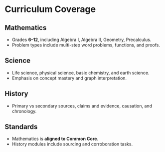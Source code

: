 # Curriculum Coverage

## Mathematics
- Grades **6–12**, including Algebra I, Algebra II, Geometry, Precalculus.
- Problem types include multi-step word problems, functions, and proofs.

## Science
- Life science, physical science, basic chemistry, and earth science.
- Emphasis on concept mastery and graph interpretation.

## History
- Primary vs secondary sources, claims and evidence, causation, and chronology.

## Standards
- Mathematics is **aligned to Common Core**.
- History modules include sourcing and corroboration tasks.
